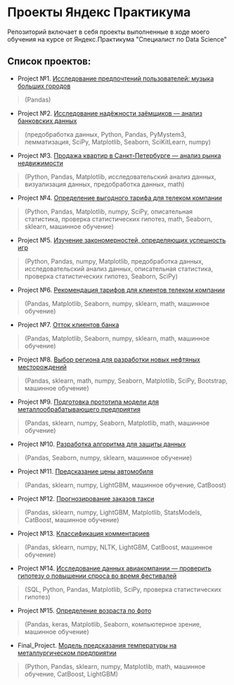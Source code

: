 # Проекты Яндекс Практикума
Репозиторий включает в себя проекты выполненные в ходе моего обучения на курсе от Яндекс.Практикума "Специалист по Data Science"

## Список проектов:

* Project №1. [Исследование предпочтений пользователей: музыка больших городов](https://github.com/IAMelnik/Y.P/blob/main/Project%20%23%201.ipynb)
> (Pandas)

* Project №2. [Исследование надёжности заёмщиков — анализ банковских данных](https://github.com/IAMelnik/Y.P/blob/main/Project%20%232.ipynb)
> (предобработка данных, Python, Pandas, PyMystem3, лемматизация, SciPy, Matplotlib, Seaborn, SciKitLearn, numpy)

* Project №3. [Продажа квартир в Санкт-Петербурге — анализ рынка недвижимости](https://github.com/IAMelnik/Y.P/blob/main/Project%20%233.ipynb)
> (Python, Pandas, Matplotlib, исследовательский анализ данных, визуализация данных, предобработка данных, math)

* Project №4. [Определение выгодного тарифа для телеком компании](https://github.com/IAMelnik/Y.P/blob/main/Project%20%234.ipynb)
> (Python, Pandas, Matplotlib, numpy, SciPy, описательная статистика, проверка статистических гипотез, math, Seaborn, sklearn, машинное обучение)

* Project №5. [Изучение закономерностей, определяющих успешность игр](https://github.com/IAMelnik/Y.P/blob/main/Project%20%235.ipynb)
> (Python, Pandas, numpy, Matplotlib, предобработка данных, исследовательский анализ данных, описательная статистика, проверка статистических гипотез, Seaborn, SciPy)

* Project №6. [Рекомендация тарифов для клиентов телеком компании](https://github.com/IAMelnik/Y.P/blob/main/Project%20%236.ipynb)
> (Pandas, Matplotlib, Seaborn, numpy, sklearn, math, машинное обучение)

* Project №7. [Отток клиентов банка](https://github.com/IAMelnik/Y.P/blob/main/Project%20%237.ipynb)
> (Pandas, Matplotlib, Seaborn, numpy, sklearn, math, машинное обучение)

* Project №8. [Выбор региона для разработки новых нефтяных месторождений](https://github.com/IAMelnik/Y.P/blob/main/Project%20%238.ipynb)
> (Pandas, sklearn, math, numpy, Seaborn, Matplotlib, SciPy, Bootstrap, машинное обучение)

* Project №9. [Подготовка прототипа модели для металлообрабатывающего предприятия](https://github.com/IAMelnik/Y.P/blob/main/Project%20%239.ipynb)
> (Pandas, sklearn, numpy, Seaborn, Matplotlib, math, машинное обучение)

* Project №10. [Разработка алгоритма для защиты данных](https://github.com/IAMelnik/Y.P/blob/main/Project%20%2310.ipynb)
> (Pandas, Seaborn, numpy, sklearn, машинное обучение)

* Project №11. [Предсказание цены автомобиля](https://github.com/IAMelnik/Y.P/blob/main/Project%20%2311.ipynb)
> (Pandas, sklearn, numpy, LightGBM, машинное обучение, CatBoost)

* Project №12. [Прогнозирование заказов такси](https://github.com/IAMelnik/Y.P/blob/main/Project%20%2312.ipynb)
> (Pandas, sklearn, numpy, LightGBM, Matplotlib, StatsModels, CatBoost, машинное обучение)

* Project №13. [Классификация комментариев](https://github.com/IAMelnik/Y.P/blob/main/Project%20%2313.ipynb)
> (Pandas, sklearn, numpy, NLTK, LightGBM, CatBoost, машинное обучение)

* Project №14. [Исследование данных авиакомпании — проверить гипотезу о повышении спроса во время фестивалей](https://github.com/IAMelnik/Y.P/blob/main/Project%20%2314.ipynb)
> (SQL, Python, Pandas, Matplotlib, SciPy, проверка статистических гипотез)

* Project №15. [Определение возраста по фото](https://github.com/IAMelnik/Y.P/blob/main/Project%20%2315.ipynb)
> (Pandas, keras, Matplotlib, Seaborn, компьютерное зрение, машинное обучение)

* Final_Project. [Модель предсказания температуры на металлургическом предприятии](https://github.com/IAMelnik/Y.P/blob/main/Project_final.ipynb)
> (Python, Pandas, sklearn, numpy, Matplotlib, math, машинное обучение, CatBoost, LightGBM)
